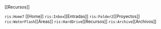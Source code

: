 
 [[Recursos]]


`ris:Home7` [[Home]]
						`ris:Inbox`[[Entradas]]
						`ris:Folder2`[[Proyectos]]
						`ris:WaterFlash`[[Áreas]]
						`ris:HardDrive`[[Recursos]]
						`ris:Archive`[[Archivos]]






